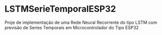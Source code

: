 # LSTMSerieTemporalESP32
Proje de implementação de  uma Rede Neural Recorrente do tipo LSTM com previsão de Series Temporais em Microcontrolador do Tipo ESP32
